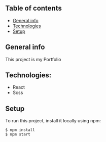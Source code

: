 ## Table of contents
* [General info](#general-info)
* [Technologies](#technologies)
* [Setup](#setup)

## General info
This project is my Portfolio

## Technologies:
* React
* Scss

## Setup
To run this project, install it locally using npm:

```
$ npm install
$ npm start
```
